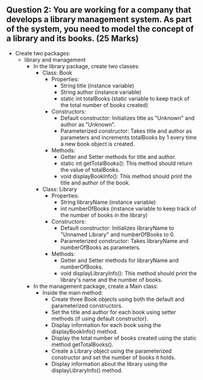 ## Question 2: You are working for a company that develops a library management system. As part of the system, you need to model the concept of a library and its books. (25 Marks)
- Create two packages:
    - library and management
        - In the library package, create two classes:
            - Class: Book
                - Properties:
                    - String title (instance variable)
                    - String author (instance variable)
                    - static int totalBooks (static variable to keep track of the total number of books created)
                - Constructors:
                    - Default constructor: Initializes title as "Unknown" and author as "Unknown".
                    - Parameterized constructor: Takes title and author as parameters and increments totalBooks by 1 every time a new book object is created.
                - Methods:
                    - Getter and Setter methods for title and author.
                    - static int getTotalBooks(): This method should return the value of totalBooks.
                    - void displayBookInfo(): This method should print the title and author of the book.
            - Class: Library
                - Properties:
                    - String libraryName (instance variable)
                    - int numberOfBooks (instance variable to keep track of the number of books in the library)
                - Constructors:
                    - Default constructor: Initializes libraryName to "Unnamed Library" and numberOfBooks to 0.
                    - Parameterized constructor: Takes libraryName and numberOfBooks as parameters.
                - Methods:
                    - Getter and Setter methods for libraryName and numberOfBooks.
                    - void displayLibraryInfo(): This method should print the library's name and the number of books.
        - In the management package, create a Main class:
            - Inside the main method:
                - Create three Book objects using both the default and parameterized constructors.
                - Set the title and author for each book using setter methods (if using default constructor).
                - Display information for each book using the displayBookInfo() method.
                - Display the total number of books created using the static method getTotalBooks().
                - Create a Library object using the parameterized constructor and set the number of books it holds.
                - Display information about the library using the displayLibraryInfo() method.
